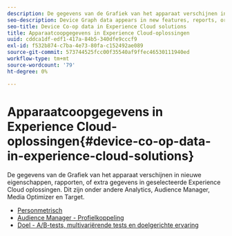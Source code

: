 ```yaml
---
description: De gegevens van de Grafiek van het apparaat verschijnen in nieuwe eigenschappen, rapporten, of extra gegevens in geselecteerde Experience Cloud oplossingen. Dit zijn onder andere Analytics, Audience Manager, Media Optimizer en Target.
seo-description: Device Graph data appears in new features, reports, or additional data in selected Experience Cloud solutions. These include Analytics, Audience Manager, Media Optimizer, and Target.
seo-title: Device Co-op data in Experience Cloud solutions
title: Apparaatcoopgegevens in Experience Cloud-oplossingen
uuid: cddca1df-edf1-417a-84b5-340dfe9cccf9
exl-id: f532b874-c7ba-4e73-80fa-c152492ae089
source-git-commit: 573744525fcc00f35540af9ffec46530111940ed
workflow-type: tm+mt
source-wordcount: '79'
ht-degree: 0%

---
```


# Apparaatcoopgegevens in Experience Cloud-oplossingen{#device-co-op-data-in-experience-cloud-solutions}

De gegevens van de Grafiek van het apparaat verschijnen in nieuwe eigenschappen, rapporten, of extra gegevens in geselecteerde Experience Cloud oplossingen. Dit zijn onder andere Analytics, Audience Manager, Media Optimizer en Target.

* [Personmetrisch](people.md)
* [Audience Manager - Profielkoppeling](proflie-link.md)
* [Doel - A/B-tests, multivariërende tests en doelgerichte ervaring](target.md)
